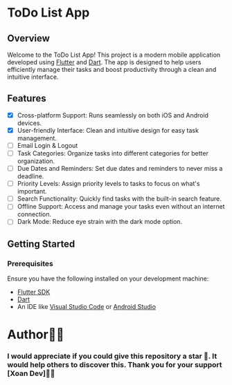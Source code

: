 # ToDo List App

## Overview
Welcome to the ToDo List App! This project is a modern mobile application developed using [Flutter](https://docs.flutter.dev/get-started/) and [Dart](https://dart.dev/). The app is designed to help users efficiently manage their tasks and boost productivity through a clean and intuitive interface.

## Features
* [x] Cross-platform Support: Runs seamlessly on both iOS and Android devices.
* [x] User-friendly Interface: Clean and intuitive design for easy task management.
* [ ] Email Login & Logout 
* [ ] Task Categories: Organize tasks into different categories for better organization. 
* [ ] Due Dates and Reminders: Set due dates and reminders to never miss a deadline.
* [ ] Priority Levels: Assign priority levels to tasks to focus on what's important.
* [ ] Search Functionality: Quickly find tasks with the built-in search feature. 
* [ ] Offline Support: Access and manage your tasks even without an internet connection. 
* [ ] Dark Mode: Reduce eye strain with the dark mode option. 

<!--- ## Screenshots --->
<!--- Anh Bo Vo Day --->
<!--- ## Screenshots --->

  
## Getting Started

### Prerequisites
Ensure you have the following installed on your development machine:

* [Flutter SDK](https://docs.flutter.dev/get-started/)
* [Dart](https://dart.dev/)
* An IDE like [Visual Studio Code](https://code.visualstudio.com/download) or [Android Studio](https://developer.android.com/)


# Author👨‍💻 
### I would appreciate if you could give this repository a star 🌟. It would help others to discover this. Thank you for your support [Xoan Dev]👨‍💻
